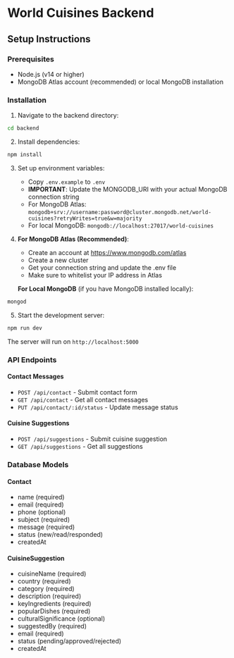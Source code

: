 # World Cuisines Backend

## Setup Instructions

### Prerequisites
- Node.js (v14 or higher)
- MongoDB Atlas account (recommended) or local MongoDB installation

### Installation

1. Navigate to the backend directory:
```bash
cd backend
```

2. Install dependencies:
```bash
npm install
```

3. Set up environment variables:
   - Copy `.env.example` to `.env`
   - **IMPORTANT**: Update the MONGODB_URI with your actual MongoDB connection string
   - For MongoDB Atlas: `mongodb+srv://username:password@cluster.mongodb.net/world-cuisines?retryWrites=true&w=majority`
   - For local MongoDB: `mongodb://localhost:27017/world-cuisines`

4. **For MongoDB Atlas (Recommended)**:
   - Create an account at https://www.mongodb.com/atlas
   - Create a new cluster
   - Get your connection string and update the .env file
   - Make sure to whitelist your IP address in Atlas

   **For Local MongoDB** (if you have MongoDB installed locally):
```bash
mongod
```

5. Start the development server:
```bash
npm run dev
```

The server will run on `http://localhost:5000`

### API Endpoints

#### Contact Messages
- `POST /api/contact` - Submit contact form
- `GET /api/contact` - Get all contact messages
- `PUT /api/contact/:id/status` - Update message status

#### Cuisine Suggestions
- `POST /api/suggestions` - Submit cuisine suggestion
- `GET /api/suggestions` - Get all suggestions

### Database Models

#### Contact
- name (required)
- email (required)
- phone (optional)
- subject (required)
- message (required)
- status (new/read/responded)
- createdAt

#### CuisineSuggestion
- cuisineName (required)
- country (required)
- category (required)
- description (required)
- keyIngredients (required)
- popularDishes (required)
- culturalSignificance (optional)
- suggestedBy (required)
- email (required)
- status (pending/approved/rejected)
- createdAt